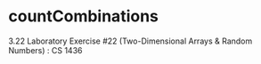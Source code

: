 # countCombinations
3.22 Laboratory Exercise #22 (Two-Dimensional Arrays &amp; Random Numbers) : CS 1436
